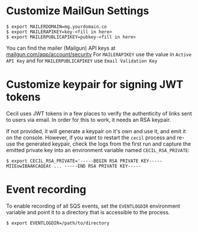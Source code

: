


# Customize MailGun Settings 

```
$ export MAILERDOMAIN=mg.yourdomain.co
$ export MAILERAPIKEY=key-<fill in here>
$ export MAILERPUBLICAPIKEY=pubkey-<fill in here>
```

You can find the mailer (Mailgun) API keys at [mailgun.com/app/account/security](https://mailgun.com/app/account/security)  For `MAILERAPIKEY` use the value in `Active API Key` and for `MAILERPUBLICAPIKEY` use `Email Validation Key`

# Customize keypair for signing JWT tokens 

Cecil uses JWT tokens in a few places to verify the authenticity of links sent to users via email.  In order for this to work, it needs an RSA keypair.

If not provided, it will generate a keypair on it's own and use it, and emit it on the console.  However, if you want to restart the `cecil` process and re-use the generated keypair, check the logs from the first run and capture the emitted private key into an environment variable named `CECIL_RSA_PRIVATE`:

```
$ export CECIL_RSA_PRIVATE='-----BEGIN RSA PRIVATE KEY----- MIIEowIBAAKCAQEAt ... -----END RSA PRIVATE KEY-----
```

# Event recording

To enable recording of all SQS events, set the `EVENTLOGDIR` environment variable and point it to a directory that is accessible to the process.

```
$ export EVENTLOGDIR=/path/to/directory
```